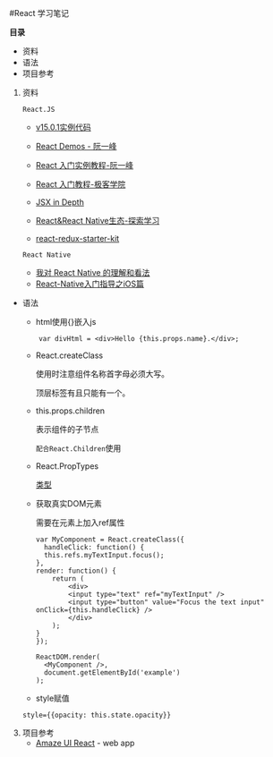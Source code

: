 #React 学习笔记

**目录**
*	资料
*	语法
*	项目参考


1.	资料
	
	`React.JS`
	*	[v15.0.1实例代码](https://facebook.github.io/react/downloads/react-15.0.1.zip)
	*	[React Demos - 阮一峰](https://github.com/ruanyf/react-demos)
	*	[React 入门实例教程-阮一峰](http://www.ruanyifeng.com/blog/2015/03/react.html)
	*	[React 入门教程-极客学院](http://wiki.jikexueyuan.com/project/react-tutorial/)
	*	[JSX in Depth](https://facebook.github.io/react/docs/jsx-in-depth.html)

	*	[React&React Native生态-探索学习](https://github.com/icepy/Front-End-Develop-Guide/blob/master/React.md)
	*	[react-redux-starter-kit](https://github.com/davezuko/react-redux-starter-kit)

	`React Native`
	
	*	[我对 React Native 的理解和看法](http://div.io/topic/851)
	*	[React-Native入门指导之iOS篇](http://www.cnblogs.com/jianglan/p/5027315.html)
	
	
*	语法

	*	html使用{}嵌入js
	
	```
		var divHtml = <div>Hello {this.props.name}.</div>;
	```
	*	React.createClass
	
		使用时注意组件名称首字母必须大写。
		
		顶层标签有且只能有一个。

	*	this.props.children
		
		表示组件的子节点
		
		`配合React.Children`使用	
	
	*	React.PropTypes
	
		[类型](http://facebook.github.io/react/docs/reusable-components.html)

	*	获取真实DOM元素
		
		需要在元素上加入ref属性
		
		
		```
		var MyComponent = React.createClass({
		  handleClick: function() {
	      this.refs.myTextInput.focus();
  		},
  		render: function() {
    		return (
      			<div>
        		<input type="text" ref="myTextInput" />
        		<input type="button" value="Focus the text input" onClick={this.handleClick} />
      			</div>
    		);
  		}
		});

		ReactDOM.render(
		  <MyComponent />,
		  document.getElementById('example')
		);
		
		```

	*	style赋值
	
	```
	style={{opacity: this.state.opacity}}
	```		
3.	项目参考
	*	[Amaze UI React](https://github.com/amazeui/react-starter-kit) - web app
	

